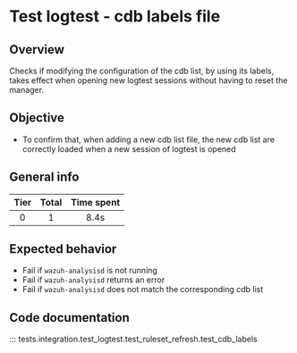 # Test logtest - cdb labels file

## Overview

Checks if modifying the configuration of the cdb list, by using its labels, takes
effect when opening new logtest sessions without having to reset the manager.

## Objective

- To confirm that, when adding a new cdb list file, the
new cdb list are correctly loaded when a new session of logtest is opened

## General info

|Tier | Total | Time spent |
| :--:| :--:  | :--:       |
| 0   |    1 |    8.4s  |

## Expected behavior

- Fail if `wazuh-analysisd` is not running
- Fail if `wazuh-analysisd` returns an error
- Fail if `wazuh-analysisd` does not match the corresponding cdb list

## Code documentation

::: tests.integration.test_logtest.test_ruleset_refresh.test_cdb_labels